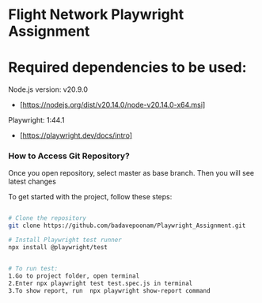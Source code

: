 # Flight Network Playwright Assignment

# Required dependencies to be used:
Node.js version: v20.9.0
- [https://nodejs.org/dist/v20.14.0/node-v20.14.0-x64.msi]

Playwright: 1:44.1
- [https://playwright.dev/docs/intro]

### How to Access Git Repository?
Once you open repository, select master as base branch. Then you will see latest changes

To get started with the project, follow these steps:
```sh

# Clone the repository
git clone https://github.com/badavepoonam/Playwright_Assignment.git

# Install Playwright test runner
npx install @playwright/test


# To run test:
1.Go to project folder, open terminal
2.Enter npx playwright test test.spec.js in terminal
3.To show report, run  npx playwright show-report command

